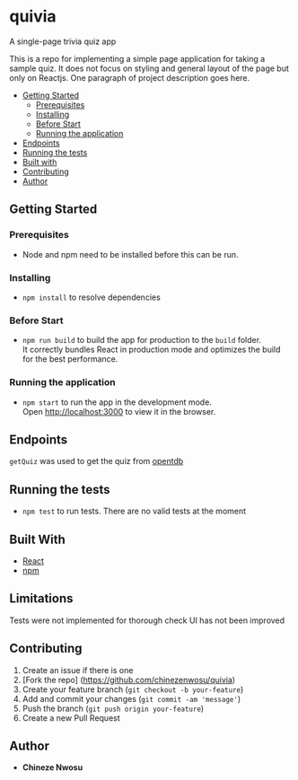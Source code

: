 # quivia
A single-page trivia quiz app

This is a repo for implementing a simple page application for taking a sample quiz. It does not focus on styling and general layout of the page but only on Reactjs.
One paragraph of project description goes here.


  - [Getting Started](#getting-started)
    - [Prerequisites](#prerequisites)
    - [Installing](#installing)
    - [Before Start](#before-start)
    - [Running the application](#running-the-application)
  - [Endpoints](#endpoints)
  - [Running the tests](#running-the-tests)
  - [Built with](#built-with)
  - [Contributing](#contributing)
  - [Author](#author)


## Getting Started

### Prerequisites

* Node and npm need to be installed before this can be run.


### Installing

* `npm install` to resolve dependencies


### Before Start

* `npm run build` to build the app for production to the `build` folder.<br> It correctly bundles React in production mode and optimizes the build for the best performance.


### Running the application

* `npm start` to run the app in the development mode.<br>
Open [http://localhost:3000](http://localhost:3000) to view it in the browser.


## Endpoints

`getQuiz` was used to get the quiz from [opentdb](https://opentdb.com/api_config.php)


## Running the tests

* `npm test` to run tests. There are no valid tests at the moment

## Built With

* [React](https://reactjs.org/)
* [npm](https://www.npmjs.com/)


## Limitations

Tests were not implemented for thorough check
UI has not been improved


## Contributing

1. Create an issue if there is one
2. [Fork the repo] (https://github.com/chinezenwosu/quivia)
3. Create your feature branch (`git checkout -b your-feature`)
4. Add and commit your changes (`git commit -am 'message'`)
5. Push the branch (`git push origin your-feature`)
6. Create a new Pull Request


## Author

* **Chineze Nwosu**
